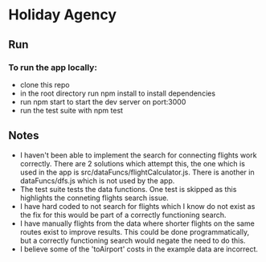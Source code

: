 # Holiday Agency

## Run

### To run the app locally:

- clone this repo
- in the root directory run npm install to install dependencies
- run npm start to start the dev server on port:3000
- run the test suite with npm test

## Notes

- I haven't been able to implement the search for connecting flights work correctly. There are 2 solutions which attempt this, the one which is used in the app is src/dataFuncs/flightCalculator.js. There is another in dataFuncs/dfs.js which is not used by the app.
- The test suite tests the data functions. One test is skipped as this highlights the conneting flights search issue.
- I have hard coded to not search for flights which I know do not exist as the fix for this would be part of a correctly functioning search.
- I have manually flights from the data where shorter flights on the same routes exist to improve results. This could be done programmatically, but a correctly functioning search would negate the need to do this.
- I believe some of the 'toAirport' costs in the example data are incorrect.
